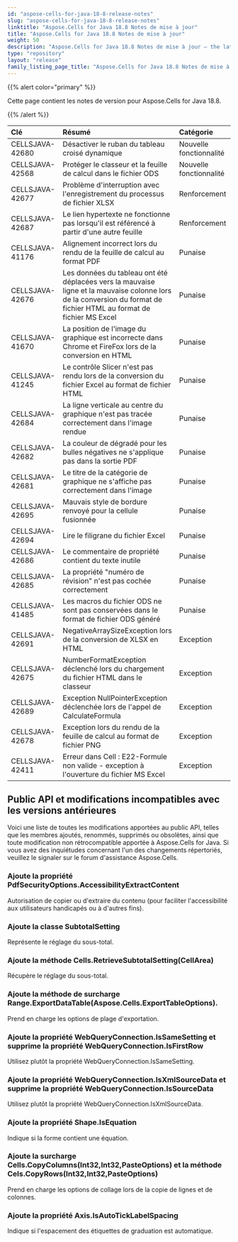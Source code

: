 ```yaml
---
id: "aspose-cells-for-java-18-8-release-notes"
slug: "aspose-cells-for-java-18-8-release-notes"
linktitle: "Aspose.Cells for Java 18.8 Notes de mise à jour"
title: "Aspose.Cells for Java 18.8 Notes de mise à jour"
weight: 50
description: "Aspose.Cells for Java 18.8 Notes de mise à jour – the latest updates and fixes."
type: "repository"
layout: "release"
family_listing_page_title: "Aspose.Cells for Java 18.8 Notes de mise à jour"
---
```

{{% alert color="primary" %}} 

Cette page contient les notes de version pour Aspose.Cells for Java 18.8.

{{% /alert %}} 

|**Clé**|**Résumé**|**Catégorie**|
|:- |:- |:- |
|CELLSJAVA-42680|Désactiver le ruban du tableau croisé dynamique|Nouvelle fonctionnalité|
|CELLSJAVA-42568|Protéger le classeur et la feuille de calcul dans le fichier ODS|Nouvelle fonctionnalité|
|CELLSJAVA-42677|Problème d'interruption avec l'enregistrement du processus de fichier XLSX|Renforcement|
|CELLSJAVA-42687|Le lien hypertexte ne fonctionne pas lorsqu'il est référencé à partir d'une autre feuille|Renforcement|
|CELLSJAVA-41176|Alignement incorrect lors du rendu de la feuille de calcul au format PDF|Punaise|
|CELLSJAVA-42676|Les données du tableau ont été déplacées vers la mauvaise ligne et la mauvaise colonne lors de la conversion du format de fichier HTML au format de fichier MS Excel|Punaise|
|CELLSJAVA-41670|La position de l'image du graphique est incorrecte dans Chrome et FireFox lors de la conversion en HTML|Punaise|
|CELLSJAVA-41245|Le contrôle Slicer n'est pas rendu lors de la conversion du fichier Excel au format de fichier HTML|Punaise|
|CELLSJAVA-42684|La ligne verticale au centre du graphique n'est pas tracée correctement dans l'image rendue|Punaise|
|CELLSJAVA-42682|La couleur de dégradé pour les bulles négatives ne s'applique pas dans la sortie PDF|Punaise|
|CELLSJAVA-42681|Le titre de la catégorie de graphique ne s'affiche pas correctement dans l'image|Punaise|
|CELLSJAVA-42695|Mauvais style de bordure renvoyé pour la cellule fusionnée|Punaise|
|CELLSJAVA-42694|Lire le filigrane du fichier Excel|Punaise|
|CELLSJAVA-42686|Le commentaire de propriété contient du texte inutile|Punaise|
|CELLSJAVA-42685|La propriété "numéro de révision" n'est pas cochée correctement|Punaise|
|CELLSJAVA-41485|Les macros du fichier ODS ne sont pas conservées dans le format de fichier ODS généré|Punaise|
|CELLSJAVA-42691|NegativeArraySizeException lors de la conversion de XLSX en HTML|Exception|
|CELLSJAVA-42675|NumberFormatException déclenché lors du chargement du fichier HTML dans le classeur|Exception|
|CELLSJAVA-42689|Exception NullPointerException déclenchée lors de l'appel de CalculateFormula|Exception|
|CELLSJAVA-42678|Exception lors du rendu de la feuille de calcul au format de fichier PNG|Exception|
|CELLSJAVA-42411|Erreur dans Cell : E22-Formule non valide - exception à l'ouverture du fichier MS Excel|Exception|
## **Public API et modifications incompatibles avec les versions antérieures**
Voici une liste de toutes les modifications apportées au public API, telles que les membres ajoutés, renommés, supprimés ou obsolètes, ainsi que toute modification non rétrocompatible apportée à Aspose.Cells for Java. Si vous avez des inquiétudes concernant l'un des changements répertoriés, veuillez le signaler sur le forum d'assistance Aspose.Cells.
### **Ajoute la propriété PdfSecurityOptions.AccessibilityExtractContent**
Autorisation de copier ou d'extraire du contenu (pour faciliter l'accessibilité aux utilisateurs handicapés ou à d'autres fins).
### **Ajoute la classe SubtotalSetting**
Représente le réglage du sous-total.
### **Ajoute la méthode Cells.RetrieveSubtotalSetting(CellArea)**
Récupère le réglage du sous-total.
### **Ajoute la méthode de surcharge Range.ExportDataTable(Aspose.Cells.ExportTableOptions).**
Prend en charge les options de plage d'exportation.
### **Ajoute la propriété WebQueryConnection.IsSameSetting et supprime la propriété WebQueryConnection.IsFirstRow**
Utilisez plutôt la propriété WebQueryConnection.IsSameSetting.
### **Ajoute la propriété WebQueryConnection.IsXmlSourceData et supprime la propriété WebQueryConnection.IsSourceData**
Utilisez plutôt la propriété WebQueryConnection.IsXmlSourceData.
### **Ajoute la propriété Shape.IsEquation**
Indique si la forme contient une équation.
### **Ajoute la surcharge Cells.CopyColumns(Int32,Int32,PasteOptions) et la méthode Cels.CopyRows(Int32,Int32,PasteOptions)**
Prend en charge les options de collage lors de la copie de lignes et de colonnes.
### **Ajoute la propriété Axis.IsAutoTickLabelSpacing**
Indique si l'espacement des étiquettes de graduation est automatique.
